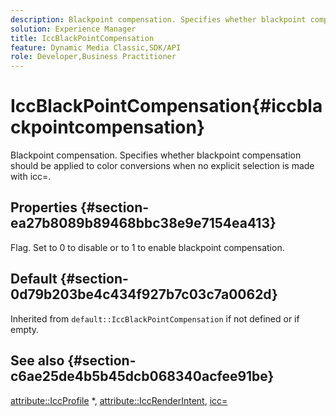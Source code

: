 ```yaml
---
description: Blackpoint compensation. Specifies whether blackpoint compensation should be applied to color conversions when no explicit selection is made with icc=.
solution: Experience Manager
title: IccBlackPointCompensation
feature: Dynamic Media Classic,SDK/API
role: Developer,Business Practitioner
---
```


# IccBlackPointCompensation{#iccblackpointcompensation}

Blackpoint compensation. Specifies whether blackpoint compensation should be applied to color conversions when no explicit selection is made with icc=.

## Properties {#section-ea27b8089b89468bbc38e9e7154ea413}

Flag. Set to 0 to disable or to 1 to enable blackpoint compensation.

## Default {#section-0d79b203be4c434f927b7c03c7a0062d}

Inherited from `default::IccBlackPointCompensation` if not defined or if empty.

## See also {#section-c6ae25de4b5b45dcb068340acfee91be}

[attribute::IccProfile](../../../../../is-api/image-catalog/image-serving-api-ref/c-image-catalog-reference/c-attributes-reference/r-iccprofilecmyk.md#reference-db89f9dac33e447cadb359ec1ba27ee0) &#42;, [attribute::IccRenderIntent](../../../../../is-api/image-catalog/image-serving-api-ref/c-image-catalog-reference/c-attributes-reference/r-iccrenderintent.md#reference-012f207f28bd4406a5368d23ed95a51f), [icc=](../../../../../is-api/http-ref/image-serving-api-ref/c-http-protocol-reference/c-command-reference/r-icc.md#reference-182b5679e21e4df3b4d330535a5a7517) 
